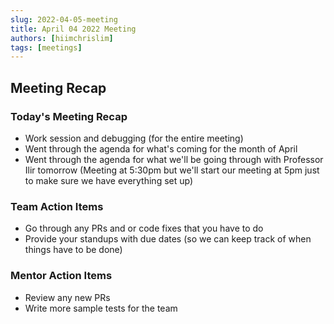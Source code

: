 ```yaml
---
slug: 2022-04-05-meeting
title: April 04 2022 Meeting
authors: [hiimchrislim]
tags: [meetings]
---
```



## Meeting Recap

<!-- truncate -->

### Today's Meeting Recap
- Work session and debugging (for the entire meeting)
- Went through the agenda for what's coming for the month of April
- Went through the agenda for what we'll be going through with Professor Ilir tomorrow (Meeting at 5:30pm but we'll start our meeting at 5pm just to make sure we have everything set up)

### Team Action Items
- Go through any PRs and or code fixes that you have to do
- Provide your standups with due dates (so we can keep track of when things have to be done)

### Mentor Action Items
- Review any new PRs
- Write more sample tests for the team  